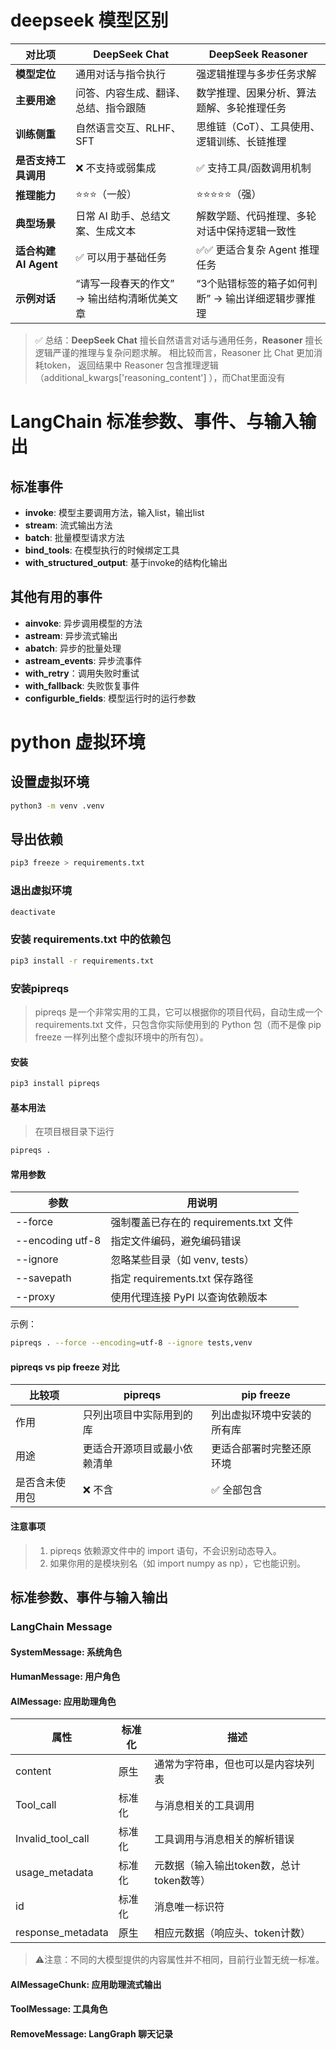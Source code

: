 # deepseek 模型区别

| 对比项               | DeepSeek Chat            | DeepSeek Reasoner            |
|-------------------|--------------------------|------------------------------|
| **模型定位**          | 通用对话与指令执行                | 强逻辑推理与多步任务求解                 |
| **主要用途**          | 问答、内容生成、翻译、总结、指令跟随       | 数学推理、因果分析、算法题解、多轮推理任务        |
| **训练侧重**          | 自然语言交互、RLHF、SFT          | 思维链（CoT）、工具使用、逻辑训练、长链推理      |
| **是否支持工具调用**      | ❌ 不支持或弱集成                | ✅ 支持工具/函数调用机制                |
| **推理能力**          | ⭐⭐⭐（一般）                  | ⭐⭐⭐⭐⭐（强）                     |
| **典型场景**          | 日常 AI 助手、总结文案、生成文本       | 解数学题、代码推理、多轮对话中保持逻辑一致性       |
| **适合构建 AI Agent** | ✅ 可以用于基础任务               | ✅✅ 更适合复杂 Agent 推理任务          |
| **示例对话**          | “请写一段春天的作文” → 输出结构清晰优美文章 | “3个贴错标签的箱子如何判断” → 输出详细逻辑步骤推理 |

> ✅ 总结：**DeepSeek Chat** 擅长自然语言对话与通用任务，**Reasoner** 擅长逻辑严谨的推理与复杂问题求解。
> 相比较而言，Reasoner 比 Chat 更加消耗token， 返回结果中 Reasoner 包含推理逻辑（additional_kwargs['reasoning_content']
> ），而Chat里面没有

# LangChain 标准参数、事件、与输入输出

## 标准事件

- **invoke**: 模型主要调用方法，输入list，输出list
- **stream**: 流式输出方法
- **batch**: 批量模型请求方法
- **bind_tools**: 在模型执行的时候绑定工具
- **with_structured_output**: 基于invoke的结构化输出

## 其他有用的事件

- **ainvoke**: 异步调用模型的方法
- **astream**: 异步流式输出
- **abatch**: 异步的批量处理
- **astream_events**: 异步流事件
- **with_retry**：调用失败时重试
- **with_fallback**: 失败恢复事件
- **configurble_fields**: 模型运行时的运行参数

# python 虚拟环境

## 设置虚拟环境
```bash
python3 -m venv .venv
```

## 导出依赖
```bash
pip3 freeze > requirements.txt
```

### 退出虚拟环境
```bash
deactivate
```

### 安装 requirements.txt 中的依赖包
```bash
pip3 install -r requirements.txt
```

### 安装pipreqs  
> pipreqs 是一个非常实用的工具，它可以根据你的项目代码，自动生成一个 requirements.txt 文件，只包含你实际使用到的 Python 包（而不是像 pip freeze 一样列出整个虚拟环境中的所有包）。

#### 安装
```bash
pip3 install pipreqs
```

#### 基本用法
> 在项目根目录下运行
```bash
pipreqs .
```

#### 常用参数

| 参数    | 用说明 |
|-------|--------------------------|
| --force | 强制覆盖已存在的 requirements.txt 文件 |
| --encoding utf-8 | 指定文件编码，避免编码错误 |
| --ignore <dir> | 忽略某些目录（如 venv, tests）|
| --savepath <path> | 指定 requirements.txt 保存路径 |
| --proxy <proxy> | 使用代理连接 PyPI 以查询依赖版本

示例：
```bash
pipreqs . --force --encoding=utf-8 --ignore tests,venv
```

#### pipreqs vs pip freeze 对比

| 比较项   | pipreqs        | pip freeze    | 
|-------|----------------|---------------|
| 作用    | 只列出项目中实际用到的库   | 列出虚拟环境中安装的所有库 | 
| 用途    | 更适合开源项目或最小依赖清单 | 更适合部署时完整还原环境  | 
| 是否含未使用包 | ❌ 不含           | ✅ 全部包含        |

#### 注意事项
> 1. pipreqs 依赖源文件中的 import 语句，不会识别动态导入。 
> 2. 如果你用的是模块别名（如 import numpy as np），它也能识别。


## 标准参数、事件与输入输出

### LangChain Message

#### SystemMessage: 系统角色
#### HumanMessage: 用户角色
#### AIMessage: 应用助理角色

| 属性                | 标准化  | 描述                             | 
|-------------------|------|--------------------------------|
| content           | 原生   | 通常为字符串，但也可以是内容块列表              | 
| Tool_call         | 标准化  | 与消息相关的工具调用                     | 
| Invalid_tool_call | 标准化  | 工具调用与消息相关的解析错误                 |
| usage_metadata    | 标准化  | 元数据（输入输出token数，总计token数等）      |
| id                | 标准化  | 消息唯一标识符                        |
| response_metadata | 原生  | 相应元数据（响应头、token计数）             |
> ⚠️注意：不同的大模型提供的内容属性并不相同，目前行业暂无统一标准。
#### AIMessageChunk: 应用助理流式输出
#### ToolMessage: 工具角色
#### RemoveMessage: LangGraph 聊天记录